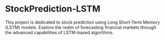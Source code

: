 # StockPrediction-LSTM
This project is dedicated to stock prediction using Long Short-Term Memory (LSTM) models. Explore the realm of forecasting financial markets through the advanced capabilities of LSTM-based algorithms.
